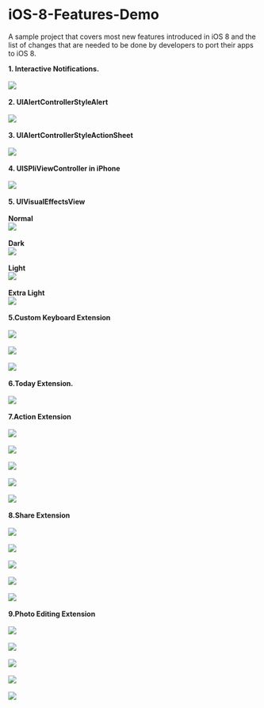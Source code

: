 iOS-8-Features-Demo
===================

A sample project that covers most new features introduced in iOS 8 and the list of changes that are needed to be done by developers to port their apps to iOS 8.

 <strong>1. Interactive Notifications.</strong>
 <br/><br/><img src="https://raw.githubusercontent.com/satheeshwaran/iOS-8-Features-Demo/master/Screenshots/1-InteractiveNotification.png"/>
 <br/><br/> <strong>2. UIAlertControllerStyleAlert</strong>
  <br/><br/><img src="https://raw.githubusercontent.com/satheeshwaran/iOS-8-Features-Demo/master/Screenshots/2-AlertController.png"/>
<br/><br/> <strong>3. UIAlertControllerStyleActionSheet</strong>
  <br/><br/><img src="https://raw.githubusercontent.com/satheeshwaran/iOS-8-Features-Demo/master/Screenshots/2-AlertControllerStyleActionSheet.png"/>
  <br/><br/> <strong>4. UISPliViewController in iPhone</strong>
  <br/><br/><img src="https://raw.githubusercontent.com/satheeshwaran/iOS-8-Features-Demo/master/Screenshots/3-SplitViewContorllerIniPhone.png"/>
<br/><br/> <strong>5. UIVisualEffectsView</strong>
 <br/><br/>
  <strong>Normal</strong>
    <br/><img src="https://raw.githubusercontent.com/satheeshwaran/iOS-8-Features-Demo/master/Screenshots/4-UIVisualEffectsViewNormal.png"/>
    <br/><br/>
 <strong>Dark</strong>
    <br/><img src="https://raw.githubusercontent.com/satheeshwaran/iOS-8-Features-Demo/master/Screenshots/4-UIVisualEffectsViewDark.png"/>
    <br/><br/>
 <strong>Light</strong>
    <br/><img src="https://raw.githubusercontent.com/satheeshwaran/iOS-8-Features-Demo/master/Screenshots/4-UIVisualEffectsViewLight.png"/>
    <br/><br/>
 <strong>Extra Light</strong>
    <br/><img src="https://raw.githubusercontent.com/satheeshwaran/iOS-8-Features-Demo/master/Screenshots/4-UIVisualEffectsViewExtraLight.png"/>
<br/><br/> <strong>5.Custom Keyboard Extension</strong>
 <br/><br/><img src="https://raw.githubusercontent.com/satheeshwaran/iOS-8-Features-Demo/master/Screenshots/5-AddCustomKeyboard-InternetSlangKeyboard.png"/>
  <br/><br/><img src="https://raw.githubusercontent.com/satheeshwaran/iOS-8-Features-Demo/master/Screenshots/5-AddNewKeyboard-SlangKeyboard.png"/> 
  <br/><br/><img src="https://raw.githubusercontent.com/satheeshwaran/iOS-8-Features-Demo/master/Screenshots/5-CustomKeyboard-SlangKeyboard.png"/>
 <br/><br/><strong>6.Today Extension.</strong>
 <br/><br/><img src="https://raw.githubusercontent.com/satheeshwaran/iOS-8-Features-Demo/master/Screenshots/6-TodayExtension-WeatherUpdate.png"/>
<br/><br/> <strong>7.Action Extension</strong>
    <br/><br/><img src="https://raw.githubusercontent.com/satheeshwaran/iOS-8-Features-Demo/master/Screenshots/7-TranslationExtension.png"/> 
  <br/><br/><img src="https://raw.githubusercontent.com/satheeshwaran/iOS-8-Features-Demo/master/Screenshots/7-TranslationExtension-Selection.png"/>
  <br/><br/><img src="https://raw.githubusercontent.com/satheeshwaran/iOS-8-Features-Demo/master/Screenshots/7-TranslationExtensionActionDisplayed.png"/>
  <br/><br/><img src="https://raw.githubusercontent.com/satheeshwaran/iOS-8-Features-Demo/master/Screenshots/7-TranslationActionView.png"/> 
  <br/><br/><img src="https://raw.githubusercontent.com/satheeshwaran/iOS-8-Features-Demo/master/Screenshots/7-TranslationActionReturningData.png"/>
  <br/><br/> <strong>8.Share Extension</strong>
    <br/><br/><img src="https://raw.githubusercontent.com/satheeshwaran/iOS-8-Features-Demo/master/Screenshots/8-ShareActionItem-Listed.png"/> 
  <br/><br/><img src="https://raw.githubusercontent.com/satheeshwaran/iOS-8-Features-Demo/master/Screenshots/8-ShareActionItemComposerView.png"/> 
  <br/><br/><img src="https://raw.githubusercontent.com/satheeshwaran/iOS-8-Features-Demo/master/Screenshots/8-ShareActionItemConfigurationItem.png"/>
    <br/><br/><img src="https://raw.githubusercontent.com/satheeshwaran/iOS-8-Features-Demo/master/Screenshots/8-ShareActionItemCompletionHandler.png"/>
  <br/><br/><img src="https://raw.githubusercontent.com/satheeshwaran/iOS-8-Features-Demo/master/Screenshots/8-ShareActionItemCompletionCheck.png"/>
    <br/><br/> <strong>9.Photo Editing Extension</strong>
    <br/><br/><img src="https://raw.githubusercontent.com/satheeshwaran/iOS-8-Features-Demo/master/Screenshots/9-PhotoEditingExtension-AppDisplayed.png"/> 
  <br/><br/><img src="https://raw.githubusercontent.com/satheeshwaran/iOS-8-Features-Demo/master/Screenshots/9-PhotoEditingExtension-Started.png"/> 
  <br/><br/><img src="https://raw.githubusercontent.com/satheeshwaran/iOS-8-Features-Demo/master/Screenshots/9-PhotoEditingExtension-SelectMustached.png"/>
    <br/><br/><img src="https://raw.githubusercontent.com/satheeshwaran/iOS-8-Features-Demo/master/Screenshots/9-PhotoEditingExtension-SaveFromExtension.png"/>
  <br/><br/><img src="https://raw.githubusercontent.com/satheeshwaran/iOS-8-Features-Demo/master/Screenshots/9-PhotoEditingExtension-SavedOnDisk.png"/>
